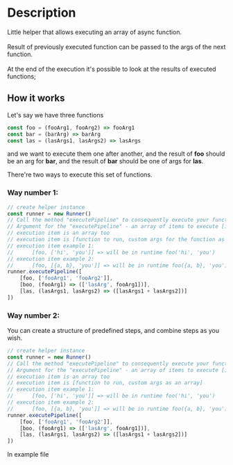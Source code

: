 # Description

Little helper that allows executing an array of async function.<br><br>
Result of previously executed function can be passed to the args of the next function.<br><br>
At the end of the execution it's possible to look at the results of executed functions;

## How it works

Let's say we have three functions
```typescript
const foo = (fooArg1, fooArg2) => fooArg1
const bar = (barArg) => barArg
const las = (lasArgs1, lasArgs2) => lasArgs
```
and we want to execute them one after another, 
and the result of **foo** should be an arg for **bar**,
and the result of **bar** should be one of args for **las**.

There're two ways to execute this set of functions.
### Way number 1:
```typescript
// create helper instance
const runner = new Runner()
// Call the method "executePipeline" to consequently execute your functions
// Argument for the "executePipeline" - an array of items to execute [item1, itme2, ...]
// execution item is an array too
// execution item is [function to run, custom args for the function as an array]
// execution item example 1: 
//      [foo, ['hi', 'you']] => will be in runtime foo('hi', 'you')
// execution item example 2: 
//      [foo, [{a, b}, 'you']] => will be in runtime foo({a, b}, 'you')
runner.executePipeline([
    [foo, ['fooArg1', 'fooArg2']],
    [boo, (fooArg1) => (['lasArg', fooArg1])],
    [las, (lasArgs1, lasArgs2) => ([lasArgs1 + lasArgs2])]
])
```

### Way number 2:

You can create a structure of predefined steps, and combine steps as you wish.  
```typescript
// create helper instance
const runner = new Runner()
// Call the method "executePipeline" to consequently execute your functions
// Argument for the "executePipeline" - an array of items to execute [item1, itme2, ...]
// execution item is an array too
// execution item is [function to run, custom args as an array]
// execution item example 1: 
//      [foo, ['hi', 'you']] => will be in runtime foo('hi', 'you')
// execution item example 2: 
//      [foo, [{a, b}, 'you']] => will be in runtime foo({a, b}, 'you')
runner.executePipeline([
    [foo, ['fooArg1', 'fooArg2']],
    [boo, (fooArg1) => (['lasArg', fooArg1])],
    [las, (lasArgs1, lasArgs2) => ([lasArgs1 + lasArgs2])]
])
```
In example file  